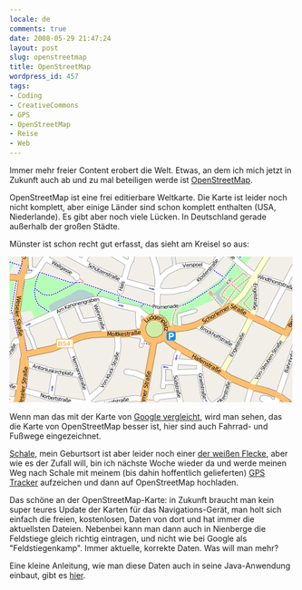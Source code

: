 ```yaml
---
locale: de
comments: true
date: 2008-05-29 21:47:24
layout: post
slug: openstreetmap
title: OpenStreetMap
wordpress_id: 457
tags:
- Coding
- CreativeCommons
- GPS
- OpenStreetMap
- Reise
- Web
---
```


Immer mehr freier Content erobert die Welt. Etwas, an dem ich mich jetzt in
Zukunft auch ab und zu mal beteiligen werde ist
[OpenStreetMap](http://www.openstreetmap.com).

OpenStreetMap ist eine frei editierbare Weltkarte. Die Karte ist leider noch
nicht komplett, aber einige Länder sind schon komplett enthalten (USA,
Niederlande). Es gibt aber noch viele Lücken. In Deutschland gerade außerhalb
der großen Städte.

Münster ist schon recht gut erfasst, das sieht am Kreisel so aus:

[![](/images/2008-05-29-openstreetmap/openstreetmap.png)](http://www.openstreetmap.com/?lat=51.9557&lon=7.6281&zoom=16&layers=B00FF)

Wenn man das mit der Karte von [Google vergleicht](http://maps.google.de/?ie=UTF8&ll=51.95704,7.626851&spn=0.00726,0.017273&z=16),
wird man sehen, das die Karte von OpenStreetMap besser ist, hier sind auch
Fahrrad- und Fußwege eingezeichnet.

[Schale](http://de.wikipedia.org/wiki/Schale_%28Westfalen%29), mein Geburtsort
ist aber leider noch einer [der weißen Flecke](http://www.openstreetmap.com/?lat=52.4088&lon=7.6169&zoom=12&layers=B00FF),
aber wie es der Zufall will, bin ich nächste Woche wieder da und werde meinen
Weg nach Schale mit meinem (bis dahin hoffentlich gelieferten) [GPS Tracker](http://www.transystem.com.tw/p-gps-iblue747.htm) aufzeichen und dann
auf OpenStreetMap hochladen.

Das schöne an der OpenStreetMap-Karte: in Zukunft braucht man kein super teures
Update der Karten für das Navigations-Gerät, man holt sich einfach die freien,
kostenlosen, Daten von dort und hat immer die aktuellsten Dateien. Nebenbei
kann man dann auch in Nienberge die Feldstiege gleich richtig eintragen, und
nicht wie bei Google als "Feldstiegenkamp". Immer aktuelle, korrekte Daten. Was
will man mehr?

Eine kleine Anleitung, wie man diese Daten auch in seine Java-Anwendung
einbaut, gibt es [hier](http://today.java.net/pub/a/today/2007/10/30/building-maps-into-swing-app-with-jxmapviewer.html?page=last&x-maxdepth=0).


